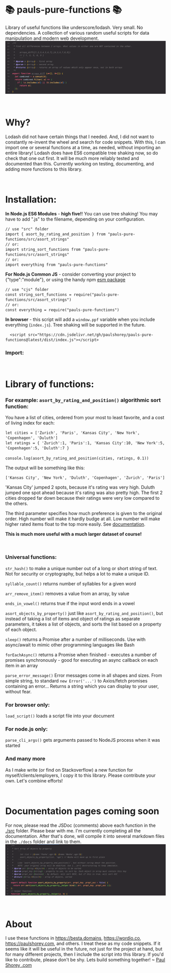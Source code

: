 # 📚 pauls-pure-functions 📚

Library of useful functions like underscore/lodash. Very small. No dependencies. A collection of various random useful scripts for data manipulation and modern web development.
![example](docs/examples/arrays_diff.png)
<p>&nbsp;</p>

# Why?

Lodash did not have certain things that I needed. And, I did not want to constantly re-invent the wheel and search for code snippets. With this, I can import one or several functions at a time, as needed, without importing an entire library! Lodash does have ES6 compatible tree shaking now, so do check that one out first. It will be much more reliably tested and documented than this. Currently working on testing, documenting, and adding more functions to this library.
<p>&nbsp;</p>

# Installation:

**In Node.js ES6 Modules** - **high five!**! You can use tree shaking! You may have to add ".js" to the filename, depending on your configuration.
  ```
  // use "src" folder
  import { asort_by_rating_and_position } from "pauls-pure-functions/src/asort_strings"
  // or:
  import string_sort_functions from "pauls-pure-functions/src/asort_strings"
  // or:
  import everything from "pauls-pure-functions"
  ```

**For Node.js Common JS** - consider converting your project to {"type":"module"}, or using the handy npm [esm package](https://www.npmjs.com/package/esm)
  ```
  // use "cjs" folder
  const string_sort_functions = require("pauls-pure-functions/src/asort_strings")
  // or:
  const everything = require("pauls-pure-functions")
  ```

**In browser** - this script will add a `window.ppf` variable when you include everything (`index.js`). Tree shaking will be supported in the future.
```
  <script src="https://cdn.jsdelivr.net/gh/paulshorey/pauls-pure-functions@latest/dist/index.js"></script>
```

### Import:


<p>&nbsp;</p>

# Library of functions:

### For example: `asort_by_rating_and_position()` algorithmic sort function:

You have a list of cities, ordered from your most to least favorite, and a cost of living index for each:
```
let cities = ['Zurich', 'Paris', 'Kansas City', 'New York', 'Copenhagen', 'Duluth']
let ratings = { 'Zurich':1, 'Paris':1, 'Kansas City':10, 'New York':5, 'Copenhagen':5, 'Duluth':7 }

console.log(asort_by_rating_and_position(cities, ratings, 0.1))
```
The output will be something like this:
```
['Kansas City', 'New York', 'Duluth', 'Copenhagen', 'Zurich', 'Paris']
```
'Kansas City' jumped 2 spots, because it's rating was very high. Duluth jumped one spot ahead because it's rating was also pretty high. The first 2 cities dropped far down because their ratings were very low compared to the others.

The third parameter specifies how much preference is given to the original order. High number will make it hardly budge at all. Low number will make higher rated items float to the top more easily. See [documentation](#documentation-coming-soon).

**This is much more useful with a much larger dataset of course!**
<p>&nbsp;</p>

### Universal functions:

`str_hash()` to make a unique number out of a long or short string of text. Not for security or cryptography, but helps a lot to make a unique ID.

`syllable_count()` returns number of syllables for a given word

`arr_remove_item()` removes a value from an array, by value

`ends_in_vowel()` returns true if the input word ends in a vowel

`asort_objects_by_property()` just like `asort_by_rating_and_position()`, but instead of taking a list of items and object of ratings as separate parameters, it takes a list of objects, and sorts the list based on a property of each object.

`sleep()` returns a Promise after a number of milliseconds. Use with async/await to mimic other programming languages like Bash

`forEachAsync()` returns a Promise when finished - executes a number of promises synchronously - good for executing an async callback on each item in an array

`parse_error_message()` Error messages come in all shapes and sizes. From simple string, to standard `new Error('...')` to Axios/fetch promises containing an error... Returns a string which you can display to your user, without fear.

### For browser only:

`load_script()` loads a script file into your document

### For node.js only:

`parse_cli_args()` gets arguments passed to NodeJS process when it was started

### And many more

As I make write (or find on Stackoverflow) a new function for myself/clients/employers, I copy it to this library. Please contribute your own. Let's combine efforts!

<p>&nbsp;</p>

# Documentation pages coming soon

For now, please read the JSDoc (comments) above each function in the [./src](https://github.com/paulshorey/pauls-pure-functions/tree/main/src) folder. Please bear with me. I'm currently completing all the documentation. After that's done, will compile it into several markdown files in the `./docs` folder and link to them.
![documentation example](docs/examples/asort_objects_by_property.png)

<p>&nbsp;</p>

# About

I use these functions in https://besta.domains, https://wordio.co, https://paulshorey.com, and others. I treat these as my code snippets. If it seems like it will be useful in the future, not just for the project at hand, but for many different projects, then I include the script into this library. If you'd like to contribute, please don't be shy. Lets build something together! ~ [Paul Shorey .com](https://paulshorey.com)



